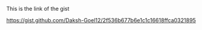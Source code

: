 This is the link of the gist 

https://gist.github.com/Daksh-Goel12/2f536b677b6e1c1c16618ffca0321895